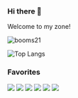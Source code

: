 ### Hi there 👋 

Welcome to my zone!

![booms21](https://github-readme-stats.vercel.app/api?username=yxKryptonite&show_icons=true&include_all_commits=true?count_private=true?include_all_commits=true&theme=dracula)     

![Top Langs](https://github-readme-stats.vercel.app/api/top-langs/?username=yxKryptonite&layout=compact&theme=dracula)

### Favorites
[![](https://img.shields.io/badge/-Python-007396?style=for-the-badge&logo=python&logoColor=ffffff)](https://www.python.org/)
[![](https://img.shields.io/badge/-C++-007396?style=for-the-badge&logo=cplusplus&logoColor=ffffff)](https://www.python.org/)
[![](https://img.shields.io/badge/-C-007396?style=for-the-badge&logo=c&logoColor=ffffff)](https://www.python.org/)
[![](https://img.shields.io/badge/-Jupyter-007396?style=for-the-badge&logo=jupyter&logoColor=ffffff)](https://www.python.org/)
[![](https://img.shields.io/badge/-HTML5-007396?style=for-the-badge&logo=html5&logoColor=ffffff)](https://www.python.org/)
[![](https://img.shields.io/badge/-CSS-007396?style=for-the-badge&logo=css&logoColor=ffffff)](https://www.python.org/)
<!--
**yxKryptonite/yxKryptonite** is a ✨ _special_ ✨ repository because its `README.md` (this file) appears on your GitHub profile.

Here are some ideas to get you started:

- 🔭 I’m currently working on ...
- 🌱 I’m currently learning ...
- 👯 I’m looking to collaborate on ...
- 🤔 I’m looking for help with ...
- 💬 Ask me about ...
- 📫 How to reach me: ...
- 😄 Pronouns: ...
- ⚡ Fun fact: ...
-->
